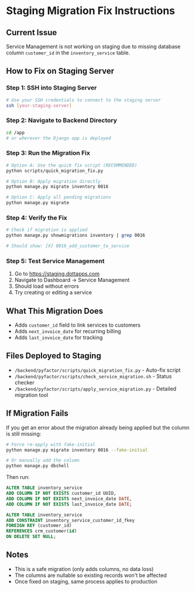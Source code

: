 # Staging Migration Fix Instructions

## Current Issue
Service Management is not working on staging due to missing database column `customer_id` in the `inventory_service` table.

## How to Fix on Staging Server

### Step 1: SSH into Staging Server
```bash
# Use your SSH credentials to connect to the staging server
ssh [your-staging-server]
```

### Step 2: Navigate to Backend Directory
```bash
cd /app
# or wherever the Django app is deployed
```

### Step 3: Run the Migration Fix
```bash
# Option A: Use the quick fix script (RECOMMENDED)
python scripts/quick_migration_fix.py

# Option B: Apply migration directly
python manage.py migrate inventory 0016

# Option C: Apply all pending migrations
python manage.py migrate
```

### Step 4: Verify the Fix
```bash
# Check if migration is applied
python manage.py showmigrations inventory | grep 0016

# Should show: [X] 0016_add_customer_to_service
```

### Step 5: Test Service Management
1. Go to https://staging.dottapps.com
2. Navigate to Dashboard → Service Management
3. Should load without errors
4. Try creating or editing a service

## What This Migration Does
- Adds `customer_id` field to link services to customers
- Adds `next_invoice_date` for recurring billing
- Adds `last_invoice_date` for tracking

## Files Deployed to Staging
- `/backend/pyfactor/scripts/quick_migration_fix.py` - Auto-fix script
- `/backend/pyfactor/scripts/check_service_migration.sh` - Status checker
- `/backend/pyfactor/scripts/apply_service_migration.py` - Detailed migration tool

## If Migration Fails
If you get an error about the migration already being applied but the column is still missing:

```bash
# Force re-apply with fake-initial
python manage.py migrate inventory 0016 --fake-initial

# Or manually add the column
python manage.py dbshell
```

Then run:
```sql
ALTER TABLE inventory_service 
ADD COLUMN IF NOT EXISTS customer_id UUID,
ADD COLUMN IF NOT EXISTS next_invoice_date DATE,
ADD COLUMN IF NOT EXISTS last_invoice_date DATE;

ALTER TABLE inventory_service
ADD CONSTRAINT inventory_service_customer_id_fkey 
FOREIGN KEY (customer_id) 
REFERENCES crm_customer(id) 
ON DELETE SET NULL;
```

## Notes
- This is a safe migration (only adds columns, no data loss)
- The columns are nullable so existing records won't be affected
- Once fixed on staging, same process applies to production